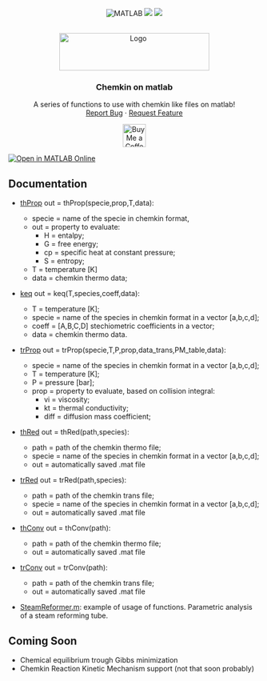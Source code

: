 <a name="readme-top"></a>

<div align="center">

![MATLAB](https://img.shields.io/badge/MATLAB-e86e05?style=for-the-badge&logo=Octave&logoColor=white)
![](https://img.shields.io/github/last-commit/sommaa/Chemkin_on_matlab?&style=for-the-badge&color=CFFC49&logoColor=171718&labelColor=171718)
[![](https://img.shields.io/github/repo-size/sommaa/Chemkin_on_matlab?color=%23DDB6F2&label=SIZE&logo=codesandbox&style=for-the-badge&logoColor=D9E0EE&labelColor=171718)](https://github.com/sommaa/Chemkin_on_matlab)

</div>

<!-- PROJECT LOGO -->
<br />
<div align="center">
  <a href="https://github.com/sommaa/Chemkin_on_matlab">
    <img src="https://user-images.githubusercontent.com/120776791/222243117-399a90cb-31e4-45be-afb8-ce26e24b7cd5.png" alt="Logo" width="300" height="75">
    
  </a>

  <h3 align="center">Chemkin on matlab</h3>

  <p align="center">
    A series of functions to use with chemkin like files on matlab!
    <br />
    <a href="https://github.com/sommaa/Chemkin_on_matlab/issues">Report Bug</a>
    ·
    <a href="https://github.com/sommaa/Chemkin_on_matlab/issues">Request Feature</a>
  </p>
</div>

<div align="center">

<a href='https://ko-fi.com/sommaa' target='_blank'><img height='35' style='border:0px;height:46px;' src='https://az743702.vo.msecnd.net/cdn/kofi3.png?v=0' border='0' alt='Buy Me a Coffee at ko-fi.com' />

</div>

[![Open in MATLAB Online](https://www.mathworks.com/images/responsive/global/open-in-matlab-online.svg)](https://matlab.mathworks.com/open/github/v1?repo=sommaa/CKM)

## Documentation

- [thProp](/@CKM/thProp.m) out = thProp(specie,prop,T,data):
  - specie = name of the specie in chemkin format,
  - out = property to evaluate:
    - H = entalpy;
    - G = free energy;
    - cp = specific heat at constant pressure;
    - S = entropy;
  - T = temperature [K]
  - data = chemkin thermo data;
- [keq](/@CKM/keq.m) out = keq(T,species,coeff,data):

  - T = temperature [K];
  - specie = name of the species in chemkin format in a vector [a,b,c,d];
  - coeff = [A,B,C,D] stechiometric coefficients in a vector;
  - data = chemkin thermo data.

- [trProp](/@CKM/trProp.m) out = trProp(specie,T,P,prop,data_trans,PM_table,data):

  - specie = name of the species in chemkin format in a vector [a,b,c,d];
  - T = temperature [K];
  - P = pressure [bar];
  - prop = property to evaluate, based on collision integral:
    - vi = viscosity;
    - kt = thermal conductivity;
    - diff = diffusion mass coefficient;

- [thRed](/@CKM/thRed.m) out = thRed(path,species):
  - path = path of the chemkin thermo file;
  - specie = name of the species in chemkin format in a vector [a,b,c,d];
  - out = automatically saved .mat file
  
- [trRed](/@CKM/trRed.m) out = trRed(path,species):

  - path = path of the chemkin trans file;
  - specie = name of the species in chemkin format in a vector [a,b,c,d];
  - out = automatically saved .mat file

- [thConv](/@CKM/thConv.m) out = thConv(path):
  - path = path of the chemkin thermo file;
  - out = automatically saved .mat file
  
- [trConv](/@CKM/trConv.m) out = trConv(path):
  - path = path of the chemkin trans file;
  - out = automatically saved .mat file

- [SteamReformer.m](/example/SteamReformer.m): example of usage of functions. Parametric analysis of a steam reforming tube.

## Coming Soon
- Chemical equilibrium trough Gibbs minimization
- Chemkin Reaction Kinetic Mechanism support (not that soon probably)
